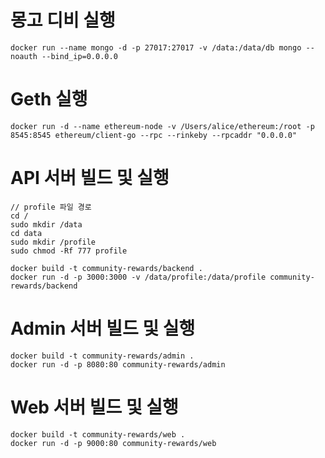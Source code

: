 # 몽고 디비 실행 
```
docker run --name mongo -d -p 27017:27017 -v /data:/data/db mongo --noauth --bind_ip=0.0.0.0
```

# Geth 실행 
```
docker run -d --name ethereum-node -v /Users/alice/ethereum:/root -p 8545:8545 ethereum/client-go --rpc --rinkeby --rpcaddr "0.0.0.0"
```

# API 서버 빌드 및 실행 
```
// profile 파일 경로
cd /
sudo mkdir /data
cd data
sudo mkdir /profile
sudo chmod -Rf 777 profile

docker build -t community-rewards/backend .
docker run -d -p 3000:3000 -v /data/profile:/data/profile community-rewards/backend
```

# Admin 서버 빌드 및 실행 
```
docker build -t community-rewards/admin .
docker run -d -p 8080:80 community-rewards/admin
```

# Web 서버 빌드 및 실행 
```
docker build -t community-rewards/web .
docker run -d -p 9000:80 community-rewards/web
```